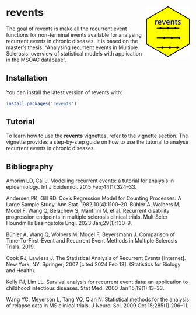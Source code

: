 
# revents <img src="man/figures/logo.png" align="right" height="139" alt="" />

<!-- README.md is generated from README.Rmd. Please edit that file -->
<!-- badges: start -->
<!-- badges: end -->

The goal of revents is make all the recurrent event functions for
non-terminal events available for analysing recurrent events in chronic
diseases. It is based on the master’s thesis: “Analysing recurrent
events in Multiple Sclerosis: overview of statistical models with
application in the MSOAC database”.

## Installation

You can install the latest version of revents with:

``` r
install.packages('revents')
```

## Tutorial

To learn how to use the **revents** vignettes, refer to the vignette
section. The vignette provides a step-by-step guide on how to use the
tutorial to analyse recurrent events in chronic diseases.

## Bibliography

Amorim LD, Cai J. Modelling recurrent events: a tutorial for analysis in
epidemiology. Int J Epidemiol. 2015 Feb;44(1):324–33.

Andersen PK, Gill RD. Cox’s Regression Model for Counting Processes: A
Large Sample Study. Ann Stat. 1982;10(4):1100–20. Bühler A, Wolbers M,
Model F, Wang Q, Belachew S, Manfrini M, et al. Recurrent disability
progression endpoints in multiple sclerosis clinical trials. Mult Scler
Houndmills Basingstoke Engl. 2023 Jan;29(1):130–9.

Bühler A, Wang Q, Wolbers M, Model F, Beyersmann J. Comparison of
Time-To-First-Event and Recurrent Event Methods in Multiple Sclerosis
Trials. 2019.

Cook RJ, Lawless J. The Statistical Analysis of Recurrent Events
\[Internet\]. New York, NY: Springer; 2007 \[cited 2024 Feb 13\].
(Statistics for Biology and Health).

Kelly PJ, Lim LL. Survival analysis for recurrent event data: an
application to childhood infectious diseases. Stat Med. 2000 Jan
15;19(1):13–33.

Wang YC, Meyerson L, Tang YQ, Qian N. Statistical methods for the
analysis of relapse data in MS clinical trials. J Neurol Sci. 2009 Oct
15;285(1):206–11.
